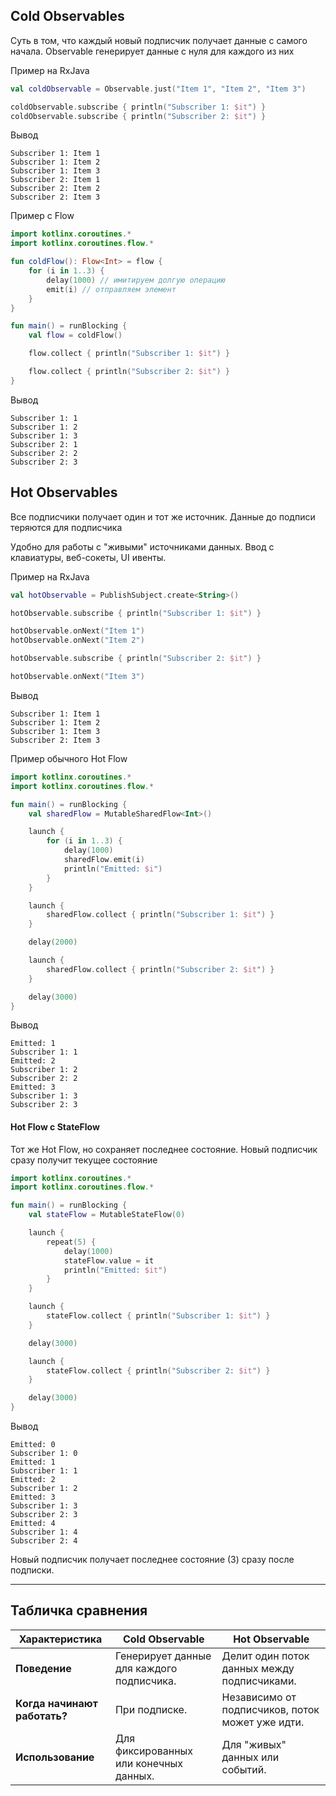 ## Cold Observables

Суть в том, что каждый новый подписчик получает данные с самого начала. Observable генерирует данные с нуля для каждого из них

Пример на RxJava
```kotlin
val coldObservable = Observable.just("Item 1", "Item 2", "Item 3")

coldObservable.subscribe { println("Subscriber 1: $it") }
coldObservable.subscribe { println("Subscriber 2: $it") }

```

Вывод
```
Subscriber 1: Item 1
Subscriber 1: Item 2
Subscriber 1: Item 3
Subscriber 2: Item 1
Subscriber 2: Item 2
Subscriber 2: Item 3

```

Пример с Flow
```kotlin
import kotlinx.coroutines.*
import kotlinx.coroutines.flow.*

fun coldFlow(): Flow<Int> = flow {
    for (i in 1..3) {
        delay(1000) // имитируем долгую операцию
        emit(i) // отправляем элемент
    }
}

fun main() = runBlocking {
    val flow = coldFlow()

    flow.collect { println("Subscriber 1: $it") }

    flow.collect { println("Subscriber 2: $it") }
}

```

Вывод
```
Subscriber 1: 1
Subscriber 1: 2
Subscriber 1: 3
Subscriber 2: 1
Subscriber 2: 2
Subscriber 2: 3
```


## Hot Observables

Все подписчики получает один и тот же источник. Данные до  подписи теряются для подписчика

Удобно для работы с "живыми" источниками данных. Ввод с клавиатуры, веб-сокеты, UI ивенты.

Пример на RxJava
```kotlin
val hotObservable = PublishSubject.create<String>()

hotObservable.subscribe { println("Subscriber 1: $it") }

hotObservable.onNext("Item 1")
hotObservable.onNext("Item 2")

hotObservable.subscribe { println("Subscriber 2: $it") }

hotObservable.onNext("Item 3")

```

Вывод
```
Subscriber 1: Item 1
Subscriber 1: Item 2
Subscriber 1: Item 3
Subscriber 2: Item 3
```

Пример обычного Hot Flow
```kotlin
import kotlinx.coroutines.*
import kotlinx.coroutines.flow.*

fun main() = runBlocking {
    val sharedFlow = MutableSharedFlow<Int>()

    launch {
        for (i in 1..3) {
            delay(1000)
            sharedFlow.emit(i)
            println("Emitted: $i")
        }
    }

    launch {
        sharedFlow.collect { println("Subscriber 1: $it") }
    }

    delay(2000)

    launch {
        sharedFlow.collect { println("Subscriber 2: $it") }
    }

    delay(3000)
}

```

Вывод
```
Emitted: 1
Subscriber 1: 1
Emitted: 2
Subscriber 1: 2
Subscriber 2: 2
Emitted: 3
Subscriber 1: 3
Subscriber 2: 3
```

#### Hot Flow с StateFlow

Тот же Hot Flow, но сохраняет последнее состояние. Новый подписчик сразу получит текущее состояние

```kotlin
import kotlinx.coroutines.*
import kotlinx.coroutines.flow.*

fun main() = runBlocking {
    val stateFlow = MutableStateFlow(0)

    launch {
        repeat(5) {
            delay(1000)
            stateFlow.value = it
            println("Emitted: $it")
        }
    }

    launch {
        stateFlow.collect { println("Subscriber 1: $it") }
    }

    delay(3000)

    launch {
        stateFlow.collect { println("Subscriber 2: $it") }
    }

    delay(3000)
}

```

Вывод
```
Emitted: 0
Subscriber 1: 0
Emitted: 1
Subscriber 1: 1
Emitted: 2
Subscriber 1: 2
Emitted: 3
Subscriber 1: 3
Subscriber 2: 3
Emitted: 4
Subscriber 1: 4
Subscriber 2: 4
```

Новый подписчик получает последнее состояние (3) сразу после подписки.



---
## Табличка сравнения
| Характеристика             | Cold Observable                      | Hot Observable                       |
|----------------------------|--------------------------------------|--------------------------------------|
| **Поведение**              | Генерирует данные для каждого подписчика. | Делит один поток данных между подписчиками. |
| **Когда начинают работать?** | При подписке.                       | Независимо от подписчиков, поток может уже идти. |
| **Использование**          | Для фиксированных или конечных данных. | Для "живых" данных или событий.     |
